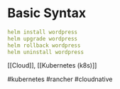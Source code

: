 # Basic Syntax

```yaml
helm install wordpress 
helm upgrade wordpress
helm rollback wordpress
helm uninstall wordpress
```

[[Cloud]], [[Kubernetes (k8s)]]

#kubernetes #rancher #cloudnative
